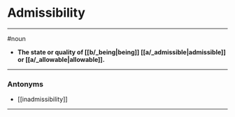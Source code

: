 # Admissibility
---
#noun
- **The state or quality of [[b/_being|being]] [[a/_admissible|admissible]] or [[a/_allowable|allowable]].**
---
### Antonyms
- [[inadmissibility]]
---
